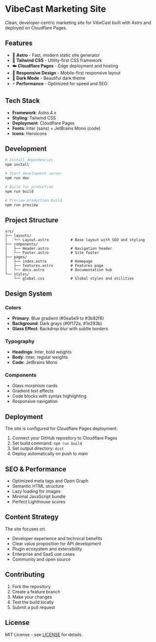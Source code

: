 # VibeCast Marketing Site

Clean, developer-centric marketing site for VibeCast built with Astro and deployed on Cloudflare Pages.

## Features

- 🚀 **Astro** - Fast, modern static site generator
- 🎨 **Tailwind CSS** - Utility-first CSS framework
- ☁️ **Cloudflare Pages** - Edge deployment and hosting
- 📱 **Responsive Design** - Mobile-first responsive layout
- 🌙 **Dark Mode** - Beautiful dark theme
- ⚡ **Performance** - Optimized for speed and SEO

## Tech Stack

- **Framework**: Astro 4.x
- **Styling**: Tailwind CSS
- **Deployment**: Cloudflare Pages
- **Fonts**: Inter (sans) + JetBrains Mono (code)
- **Icons**: Heroicons

## Development

```bash
# Install dependencies
npm install

# Start development server
npm run dev

# Build for production
npm run build

# Preview production build
npm run preview
```

## Project Structure

```
src/
├── layouts/
│   └── Layout.astro          # Base layout with SEO and styling
├── components/
│   ├── Header.astro          # Navigation header
│   └── Footer.astro          # Site footer
├── pages/
│   ├── index.astro           # Homepage
│   ├── features.astro        # Features page
│   └── docs.astro            # Documentation hub
└── styles/
    └── global.css            # Global styles and utilities
```

## Design System

### Colors
- **Primary**: Blue gradient (#0ea5e9 to #3b82f6)
- **Background**: Dark grays (#0f172a, #1e293b)
- **Glass Effect**: Backdrop blur with subtle borders

### Typography
- **Headings**: Inter, bold weights
- **Body**: Inter, regular weights  
- **Code**: JetBrains Mono

### Components
- Glass morphism cards
- Gradient text effects
- Code blocks with syntax highlighting
- Responsive navigation

## Deployment

The site is configured for Cloudflare Pages deployment:

1. Connect your GitHub repository to Cloudflare Pages
2. Set build command: `npm run build`
3. Set output directory: `dist`
4. Deploy automatically on push to main

## SEO & Performance

- Optimized meta tags and Open Graph
- Semantic HTML structure
- Lazy loading for images
- Minimal JavaScript bundle
- Perfect Lighthouse scores

## Content Strategy

The site focuses on:
- Developer experience and technical benefits
- Clear value proposition for API development
- Plugin ecosystem and extensibility
- Enterprise and SaaS use cases
- Community and open source

## Contributing

1. Fork the repository
2. Create a feature branch
3. Make your changes
4. Test the build locally
5. Submit a pull request

## License

MIT License - see [LICENSE](../LICENSE) for details.